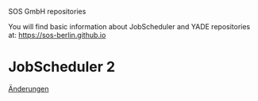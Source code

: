 SOS GmbH repositories

You will find basic information about JobScheduler and YADE repositories at: https://sos-berlin.github.io

# JobScheduler 2

[Änderungen](doc/src/doc.de/Änderungen/README.md)
